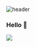 ![header](https://capsule-render.vercel.app/api?type=wave&color=FD755C&height=300&section=header&text=meji's%20github&fontSize=90&fontColor=F8F8F5&animation=fadeIn)

### Hello 👋

<img src="https://img.shields.io/badge/Python-3776AB?style=for-the-badge&logo=Python&logoColor=white"/>
